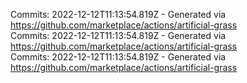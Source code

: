 Commits: 2022-12-12T11:13:54.819Z - Generated via https://github.com/marketplace/actions/artificial-grass
<br>
Commits: 2022-12-12T11:13:54.819Z - Generated via https://github.com/marketplace/actions/artificial-grass
<br>
Commits: 2022-12-12T11:13:54.819Z - Generated via https://github.com/marketplace/actions/artificial-grass
<br>
